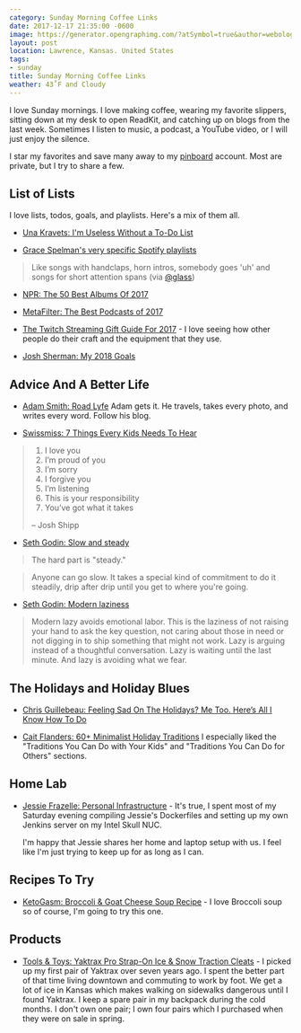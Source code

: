 ```yaml
---
category: Sunday Morning Coffee Links
date: 2017-12-17 21:35:00 -0600
image: https://generator.opengraphimg.com/?atSymbol=true&author=webology&authorSize=text-2xl&style=modern&tags=sunday&title=Sunday+Morning+Coffee+Links
layout: post
location: Lawrence, Kansas. United States
tags:
- sunday
title: Sunday Morning Coffee Links
weather: 43˚F and Cloudy
---
```


I love Sunday mornings. I love making coffee, wearing my favorite slippers, sitting down at my desk to open ReadKit, and catching up on blogs from the last week. Sometimes I listen to music, a podcast, a YouTube video, or I will just enjoy the silence.

I star my favorites and save many away to my [pinboard](https://pinboard.in/u:jefftriplett) account. Most are private, but I try to share a few.

## List of Lists

I love lists, todos, goals, and playlists. Here's a mix of them all.

- [Una Kravets: I'm Useless Without a To-Do List](https://una.im/productivity-2017/#%F0%9F%92%81)

- [Grace Spelman's very specific Spotify playlists ](https://open.spotify.com/user/129623282)
> Like songs with handclaps, horn intros, somebody goes 'uh' and songs for short attention spans (via [@glass](https://pinboard.in/u:glass/))

- [NPR: The 50 Best Albums Of 2017](https://www.npr.org/2017/12/12/568400855/the-50-best-albums-of-2017)

- [MetaFilter: The Best Podcasts of 2017](https://www.metafilter.com/171229/The-Best-Podcasts-of-2017)

- [The Twitch Streaming Gift Guide For 2017](https://www.theweirdlings.com/twtich-streaming-gift-guide-2017/) - I love seeing how other people do their craft and the equipment that they use.

- [Josh Sherman: My 2018 Goals](https://joshtronic.com/2017/11/27/my-2018-goals/)

## Advice And A Better Life

- [Adam Smith: Road Lyfe](http://roadlyfe.com/quiet/) Adam gets it. He travels, takes every photo, and writes every word. Follow his blog.

- [Swissmiss: 7 Things Every Kids Needs To Hear](http://www.swiss-miss.com/2017/12/7-things-every-kids-needs-to-hear.html)

> 1. I love you
> 2. I’m proud of you
> 3. I’m sorry
> 4. I forgive you
> 5. I’m listening
> 6. This is your responsibility
> 7. You’ve got what it takes
>
> – Josh Shipp

- [Seth Godin: Slow and steady](http://sethgodin.typepad.com/seths_blog/2017/12/slow-and-steady.html)

> The hard part is "steady."

> Anyone can go slow. It takes a special kind of commitment to do it steadily, drip after drip until you get to where you're going.

- [Seth Godin: Modern laziness](http://sethgodin.typepad.com/seths_blog/2017/12/modern-laziness.html)

> Modern lazy avoids emotional labor. This is the laziness of not raising your hand to ask the key question, not caring about those in need or not digging in to ship something that might not work. Lazy is arguing instead of a thoughtful conversation. Lazy is waiting until the last minute. And lazy is avoiding what we fear.

## The Holidays and Holiday Blues

- [Chris Guillebeau: Feeling Sad On The Holidays? Me Too. Here’s All I Know How To Do](https://chrisguillebeau.com/feeling-sad-on-the-holidays/)

- [Cait Flanders: 60+ Minimalist Holiday Traditions](https://caitflanders.com/2017/12/13/minimalist-holiday-traditions/) I especially liked the "Traditions You Can Do with Your Kids" and "Traditions You Can Do for Others" sections.

## Home Lab

- [Jessie Frazelle: Personal Infrastructure](https://blog.jessfraz.com/post/personal-infrastructure/) - It's true, I spent most of my Saturday evening compiling Jessie's Dockerfiles and setting up my own Jenkins server on my Intel Skull NUC.

  I'm happy that Jessie shares her home and laptop setup with us. I feel like I'm just trying to keep up for as long as I can.

## Recipes To Try

- [KetoGasm: Broccoli & Goat Cheese Soup Recipe](https://ketogasm.com/broccoli-goat-cheese-soup-recipe/) - I love Broccoli soup so of course, I'm going to try this one.

## Products

- [Tools & Toys: Yaktrax Pro Strap-On Ice & Snow Traction Cleats](http://toolsandtoys.net/yaktrax-pro-strap-on-ice-snow-traction-cleats/) - I picked up my first pair of Yaktrax over seven years ago. I spent the better part of that time living downtown and commuting to work by foot. We get a lot of ice in Kansas which makes walking on sidewalks dangerous until I found Yaktrax. I keep a spare pair in my backpack during the cold months. I don't own one pair; I own four pairs which I purchased when they were on sale in spring.
